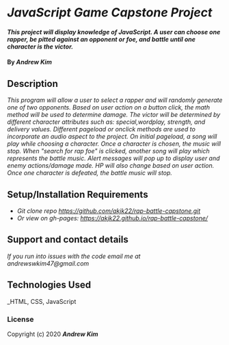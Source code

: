 # _JavaScript Game Capstone Project_

#### _This project will display knowledge of JavaScript. A user can choose one rapper, be pitted against an opponent or foe, and battle until one character is the victor._

#### By _**Andrew Kim**_

## Description

_This program will allow a user to select a rapper and will randomly generate one of two opponents. Based on user action on a button click, the math method will be used to determine damage. The victor will be determined by different character attributes such as: special,wordplay, strength, and delivery values. Different pageload or onclick methods are used to incorporate an audio aspect to the project. On initial pageload, a song will play while choosing a character. Once a character is chosen, the music will stop. When "search for rap foe" is clicked, another song will play which represents the battle music. Alert messages will pop up to display user and enemy actions/damage made. HP will also change based on user action. Once one character is defeated, the battle music will stop._

## Setup/Installation Requirements

* _Git clone repo https://github.com/akjk22/rap-battle-capstone.git_
* _Or view on gh-pages: https://akjk22.github.io/rap-battle-capstone/_

## Support and contact details

_If you run into issues with the code email me at andrewswkim47@gmail.com_

## Technologies Used

_HTML, CSS, JavaScript

### License

Copyright (c) 2020 **_Andrew Kim_**